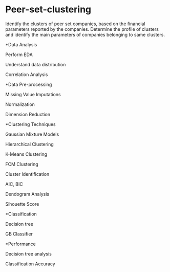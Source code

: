# Peer-set-clustering
Identify the clusters of peer set companies, based on the financial parameters reported by the companies. Determine the profile of clusters and identify the main parameters of companies belonging to same clusters.


*Data Analysis


Perform EDA


Understand data distribution


Correlation Analysis

*Data Pre-processing


Missing Value Imputations


Normalization


Dimension Reduction



*Clustering Techniques


Gaussian Mixture Models


Hierarchical Clustering


K-Means Clustering


FCM Clustering


Cluster Identification


AIC, BIC


Dendogram Analysis

Sihouette Score


*Classification


Decision tree


GB Classifier

*Performance 


Decision tree analysis


Classification Accuracy

